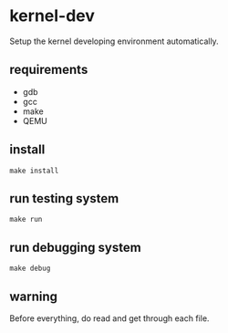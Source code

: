 # kernel-dev

Setup the kernel developing environment automatically.

## requirements

 * gdb
 * gcc
 * make
 * QEMU

## install

	make install

## run testing system

	make run

## run debugging system

	make debug

## warning

Before everything, do read and get through each file.
